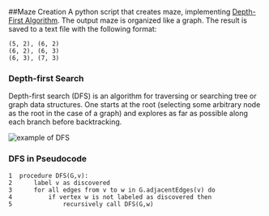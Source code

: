 ##Maze Creation
A python script that creates maze, implementing [Depth-First Algorithm](https://en.wikipedia.org/wiki/Depth-first_search). The output maze is organized like a graph. The result is saved to a text file with the following format:  
```
(5, 2), (6, 2)
(6, 2), (6, 3)
(6, 3), (7, 3)
```

### Depth-first Search
Depth-first search (DFS) is an algorithm for traversing or searching tree or graph data structures. One starts at the root (selecting some arbitrary node as the root in the case of a graph) and explores as far as possible along each branch before backtracking.

![example of DFS](https://upload.wikimedia.org/wikipedia/commons/thumb/1/1f/Depth-first-tree.svg/300px-Depth-first-tree.svg.png)

### DFS in Pseudocode
```
1  procedure DFS(G,v):
2      label v as discovered
3      for all edges from v to w in G.adjacentEdges(v) do
4          if vertex w is not labeled as discovered then
5              recursively call DFS(G,w)
```